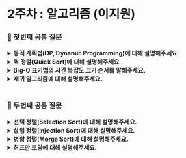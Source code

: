 # 2주차 : 알고리즘 (이지원)

### 🎨 첫번째 공통 질문
<details>
<summary><strong>동적 계획법(DP, Dynamic Programming)에 대해 설명해주세요.</strong></summary>
<div markdown="1">
<ul>
<div>

- 동적 계획법 : 주어진 문제를 풀기 위해, 문제를 여러 개의 하위 문제로 나누어 푸는 방법
- 어떤 부분 문제가 다른 문제들을 해결하는데 사용될 수 있어, 답을 여러 번 계산하는 대신 한 번만 계산하고 그 결과를 재활용하는 **메모이제이션(Memoization)**기법으로 속도를 향상시킬 수 있음

### 사용 조건

1. **Overlapping Subproblems(겹치는 부분 문제)**

    - 동일한 작은 문제들이 반복하여 나타나는 경우에 사용이 가능
    
2. **Optimal Substructure(최적 부분 구조)**
    - 부분 문제의 최적 결과 값을 사용해 전체 문제의 최적 결과를 낼 수 있는 경우 ➡️ 특정 문제의 정답은 문제의 크기에 상관없이 항상 동일

### 두 가지 접근 방법

1. Bottom - up

    - 부분 문제에서부터 문제를 해결하여 점차 큰 문제를 풀어가는 방식
    - for 문을 이용하는 방식
2. Top - down
    - 큰 문제에서 부분 문제로 쪼개가면서 문제를 푸는 방법
    - 재귀를 이용하는 방식

### 예시 - 피보나치 수열

- 피보나치 수열 : 이전 두 항의 합으로 이루어지는 수열
    
    ```jsx
    function fibonacci(n) {
      // 🌟 메모이제이션 🌟
      // 피보나치 수열을 저장할 배열
      const dp = new Array(n + 1);
    
      // 초기값 설정
      dp[0] = 0;
      dp[1] = 1;
    
      // 🌟 점화식 🌟
      // 피보나치 수열 계산
      for (let i = 2; i <= n; i++) {
        dp[i] = dp[i - 1] + dp[i - 2];
      }
    
      // 결과 반환
      return dp[n];
    }
    
    // 예시로 n = 10일 때 피보나치 수열 값 출력
    console.log(fibonacci(10));  // Output: 55
    ```

</div>
</ul>
</div>
</details>
<details>
<summary><strong>퀵 정렬(Quick Sort)에 대해 설명해주세요.</strong></summary>
<div markdown="1">
<ul>
<div>

### 퀵 정렬(Quick Sort)

- 빠른 정렬 속도를 자랑하는 분할 정복 알고리즘 중 하나
- 피봇을 설정하고 피봇보다 큰 값과 작은 값으로 분할하여 정렬
</div>
</ul>
</div>
</details>
<details>
<summary><strong>Big-O 표기법의 시간 복잡도 크기 순서를 말해주세요.</strong></summary>
<div markdown="1">
<ul>
<div>

**시간 복잡도** : 알고리즘의 실행 속도

- **Big-O 표기법**(`O(N)`) : 알고리즘 **최악**의 실행시간
- **Ω 표기법**(`Ω(N)`) : 알고리즘 **최상**의 실행시간
- **Θ 표기법**(`Θ(N)`) : 알고리즘 **평균** 실행시간

### 크기 순서

- $O(1) < O(log N) < O(N) < O(NlogN) < O(N^2) < O(2^N) < O(N!)$

  <img width="400" alt="시간 복잡도" src="https://github.com/user-attachments/assets/f1c712d0-60cb-4cb8-8b74-f35f2942d708" width="90%" height="100%">

</div>
</ul>
</div>
</details>
<details>
<summary><strong>재귀 알고리즘에 대해 설명해주세요.</strong></summary>
<div markdown="1">
<ul>
<div>

### 재귀 알고리즘

- 함수 내부에서 함수가 자기 자신을 또 다시 호출하여 문제를 해결하는 알고리즘

    ![image](https://github.com/user-attachments/assets/ff31d664-5e83-40b9-b7bd-03353cc505a4)
    
- 무한루프에 빠지지 않도록 종료 조건을 명확하게 설정해주어야 함

### 예시 - 팩토리얼 계산

- 팩토리얼 : 자연수 n에 대해서 1부터 n까지의 모든 자연수를 곱한 값
- `factorial()` 함수 - 파라미터로 값을 넘길 경우 재귀함수로 반복하여 결괏값을 반환해 주는 함수
- 5라는 값을 파라미터로 넘겼을 경우
    
    ```
    factorial(5) = 5 * factorial(4)
    factorial(4) = 4 * factorial(3)
    factorial(3) = 3 * factorial(2)
    factorial(2) = 2 * factorial(1)
    factorial(1) = 1 * factorial(0)
    factorial(0) = 1
    ```
    
- Java 코드로 작성
    
    ```java
    public class Main {
        public static void main(String[] args) {
            System.out.println(factorial(5)); // 5! = 5 * 4 * 3 * 2 * 1 = 120
        }
     
        public static int factorial(int n) {
            if (n == 0) { // 기본 케이스
                return 1;
            } else { // 재귀 케이스
                return n * factorial(n - 1);
            }
        }
    }
    ```
    
</div>
</ul>
</div>
</details>
<br>

### 🎨 두번째 공통 질문
<details>
<summary><strong>선택 정렬(Selection Sort)에 대해 설명해주세요.</strong></summary>
<div markdown="1">
<ul>
<div>

### 선택 정렬(Selection Sort)

- 가장 작은 데이터를 찾아 가장 앞의 데이터와 교환해나가는 방식
- 최선, 평균, 최악의 경우 시간 복잡도는 $O(N^2)$

### 과정

1. 주어진 리스트 중 최소값 찾음
2. 그 값을 맨 앞에 위치한 값과 교체
3. 맨 처음 위치를 뺀 나머지 리스트를 같은 방법으로 교체

### 예시

![image](https://github.com/user-attachments/assets/a6a638e2-b2c8-42fd-bed5-ef13da8ae739)

</div>
</ul>
</div>
</details>
<details>
<summary><strong>삽입 정렬(Injection Sort)에 대해 설명해주세요.</strong></summary>
<div markdown="1">
<ul>
<div>

### 삽입 정렬(Injection Sort)

- 두 번째 값부터 시작해 그 앞에 존재하는 원소들과 비교하여 위치 지정하는 방식
- 최선의 경우 시간 복잡도는 $O(N)$, 평균, 최악의 경우 시간 복잡도는 $O(N^2)$

### 예시

![image](https://github.com/user-attachments/assets/140cd90c-6340-449e-8c4b-c5f2b63c124e)

</div>
</ul>
</div>
</details>
<details>
<summary><strong>병합 정렬(Merge Sort)에 대해 설명해주세요.</strong></summary>
<div markdown="1">
<ul>
<div>

### 병합 정렬(Merge Sort)

- 하나의 리스트를 두 개의 리스트로 분할한 다음 각각의 분할된 리스트를 정렬한 후에 합해서 정렬된 하나의 리스트로 만드는 정렬 알고리즘
- 최선, 평균, 최악의 경우 시간 복잡도는 $O(NlogN)$

### 과정

1. **분할(Divide)** : 리스트를 두 개의 리스트로 분할
2. **정복(Conquer)** : 분할된 리스트를 정렬
3. **결합(Combine)** : 정렬된 두 개의 리스트를 하나의 정렬된 리스트로 결합

### 예시

![image](https://github.com/user-attachments/assets/9ce1b205-fa8d-497f-9224-1d6406ab78a7)

- 부분 리스트의 사이즈가 1이 될 때까지 분할
- 정렬 시 한번에 결합하는게 아니라 분할과 동일한 크기로 부분 리스트 결합
</div>
</ul>
</div>
</details>
<details>
<summary><strong>허프만 코딩에 대해 설명해주세요.</strong></summary>
<div markdown="1">
<ul>
<div>

### 허프만 코딩

- 데이터 문자의 빈도 수를 가지고 압축하는 과정
- **접두부 코드**와 **최적 코드** 사용
    - 접두부 코드 : 각 문자에 부여된 이진 코드가 다른 이진 코드의 접두부가 되지 않는 코드 (즉, 겹치지 않도록 이진 코드를 만드는 것)
    - 최적 코드 : 인코딩된 메시지의 길이가 가장 짧은 코드

### 접두부 코드

> **접두부 코드가 아닌 예**
> 
> 
> a : 01
> 
> b : 101
> 
> c : 010
>

- 위에서 `01`은 `010`의 접두부이기 때문에 접두부 코드가 아님

- 인코딩된 코드 010이 c를 인코딩한 것인지 아니면 a와 다른 문자를 인코딩한 것인지 알 수 없는 문제

> **접두부 코드인 예**
> 
> 
> a : 01
> 
> b : 10
> 
> c : 111
>
</div>
</ul>
</div>
</details>
